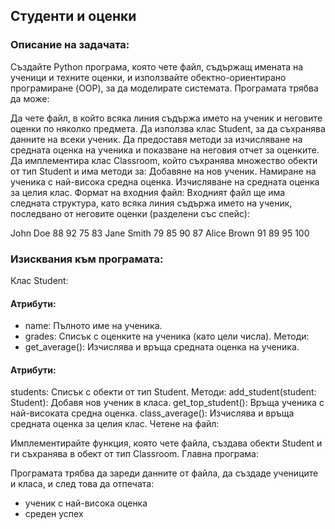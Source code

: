 ## Студенти и оценки

### Описание на задачата:
Създайте Python програма, която чете файл, съдържащ имената на ученици и техните оценки, и използвайте обектно-ориентирано програмиране (OOP), за да моделирате системата. Програмата трябва да може:

Да чете файл, в който всяка линия съдържа името на ученик и неговите оценки по няколко предмета.
Да използва клас Student, за да съхранява данните на всеки ученик.
Да предоставя методи за изчисляване на средната оценка на ученика и показване на неговия отчет за оценките.
Да имплементира клас Classroom, който съхранява множество обекти от тип Student и има методи за:
Добавяне на нов ученик.
Намиране на ученика с най-висока средна оценка.
Изчисляване на средната оценка за целия клас.
Формат на входния файл:
Входният файл ще има следната структура, като всяка линия съдържа името на ученик, последвано от неговите оценки (разделени със спейс):

John Doe 88 92 75 83
Jane Smith 79 85 90 87
Alice Brown 91 89 95 100

### Изисквания към програмата:


Клас Student:

#### Атрибути:
- name: Пълното име на ученика.
- grades: Списък с оценките на ученика (като цели числа).
Методи:
- get_average(): Изчислява и връща средната оценка на ученика.

#### Атрибути:
students: Списък с обекти от тип Student.
Методи:
add_student(student: Student): Добавя нов ученик в класа.
get_top_student(): Връща ученика с най-високата средна оценка.
class_average(): Изчислява и връща средната оценка за целия клас.
Четене на файл:

Имплементирайте функция, която чете файла, създава обекти Student и ги съхранява в обект от тип Classroom.
Главна програма:

Програмата трябва да зареди данните от файла, да създаде учениците и класа, и след това да отпечата:
- ученик с най-висока оценка
- среден успех